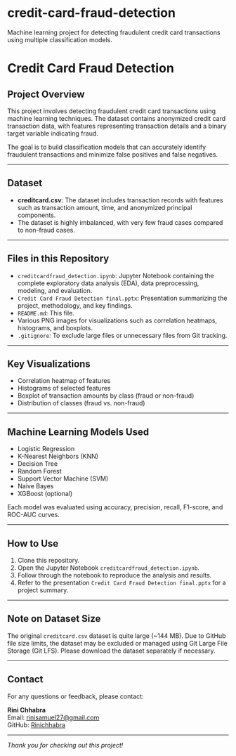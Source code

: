 # credit-card-fraud-detection
Machine learning project for detecting fraudulent credit card transactions using multiple classification models.
# Credit Card Fraud Detection

## Project Overview

This project involves detecting fraudulent credit card transactions using machine learning techniques. The dataset contains anonymized credit card transaction data, with features representing transaction details and a binary target variable indicating fraud.

The goal is to build classification models that can accurately identify fraudulent transactions and minimize false positives and false negatives.

---

## Dataset

- **creditcard.csv**: The dataset includes transaction records with features such as transaction amount, time, and anonymized principal components.
- The dataset is highly imbalanced, with very few fraud cases compared to non-fraud cases.

---

## Files in this Repository

- `creditcardfraud_detection.ipynb`: Jupyter Notebook containing the complete exploratory data analysis (EDA), data preprocessing, modeling, and evaluation.
- `Credit Card Fraud Detection final.pptx`: Presentation summarizing the project, methodology, and key findings.
- `README.md`: This file.
- Various PNG images for visualizations such as correlation heatmaps, histograms, and boxplots.
- `.gitignore`: To exclude large files or unnecessary files from Git tracking.

---

## Key Visualizations

- Correlation heatmap of features
- Histograms of selected features
- Boxplot of transaction amounts by class (fraud or non-fraud)
- Distribution of classes (fraud vs. non-fraud)

---

## Machine Learning Models Used

- Logistic Regression
- K-Nearest Neighbors (KNN)
- Decision Tree
- Random Forest
- Support Vector Machine (SVM)
- Naive Bayes
- XGBoost (optional)

Each model was evaluated using accuracy, precision, recall, F1-score, and ROC-AUC curves.

---

## How to Use

1. Clone this repository.
2. Open the Jupyter Notebook `creditcardfraud_detection.ipynb`.
3. Follow through the notebook to reproduce the analysis and results.
4. Refer to the presentation `Credit Card Fraud Detection final.pptx` for a project summary.

---

## Note on Dataset Size

The original `creditcard.csv` dataset is quite large (~144 MB). Due to GitHub file size limits, the dataset may be excluded or managed using Git Large File Storage (Git LFS). Please download the dataset separately if necessary.

---

## Contact

For any questions or feedback, please contact:

**Rini Chhabra**  
Email: rinisamuel27@gmail.com  
GitHub: [Rinichhabra](https://github.com/Rinichhabra)

---

*Thank you for checking out this project!*
